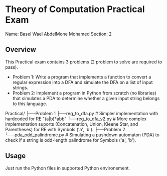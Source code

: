 # Theory of Computation Practical Exam

Name: Basel Wael AbdelMone Mohamed
Section: 2

## Overview
This Practical exam contains 3 problems (2 problem to solve are required to pass).
- Problem 1: Write a program that implements a function to convert a regular expression into a DFA and simulate the DFA on a list of input strings.
- Problem 2: Implement a program in Python from scratch (no libraries) that simulates a PDA to determine whether a given input string belongs to this language.


Practical/
├──Problem 1
    ├──reg_to_dfa.py                    # Simpler implementation with hardcoded for RE "(a|b)*abb" 
    └──reg_to_dfa_v2.py                 # More complex implementation suports (Concatenation, Union, Kleene Star, and Parentheses) for RE with Symbols ('a', 'b').
├──Problem 2
    └──pda_odd_palindrome.py            # Simulating a pushdown automaton (PDA) to check if a string is odd-length palindrome for Symbols ('a', 'b').


## Usage
Just run the Python files in supported Python environement.